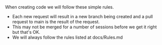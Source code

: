 When creating code we will follow these simple rules.

 - Each new request will result in a new branch being created and a pull request to main is the result of the request.  
 - This may not be merged for a number of sessions before we get it right but that's OK.
 - We will always follow the rules listed at docs/Rules.md